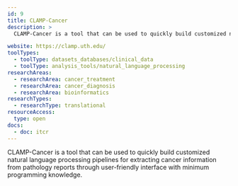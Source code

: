 ```yaml
---
id: 9
title: CLAMP-Cancer
description: >
  CLAMP-Cancer is a tool that can be used to quickly build customized natural language processing pipelines for extracting cancer information from pathology reports through a user-friendly interface with minimum programming knowledge.

website: https://clamp.uth.edu/
toolTypes:
  - toolType: datasets_databases/clinical_data
  - toolType: analysis_tools/natural_language_processing
researchAreas:
  - researchArea: cancer_treatment
  - researchArea: cancer_diagnosis
  - researchArea: bioinformatics
researchTypes:
  - researchType: translational
resourceAccess:
  type: open
docs:
  - doc: itcr
---
```

CLAMP-Cancer is a tool that can be used to quickly build customized natural language processing pipelines for extracting cancer information from pathology reports through  user-friendly interface with minimum programming knowledge.